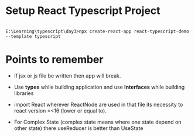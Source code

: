 # Setup React Typescript Project

```cli

E:\Learning\typescript\day3>npx create-react-app react-typescript-demo --template typescript

```

# Points to remember

- If jsx or js file be written then app will break.
- Use **types** while building application and use **Interfaces** while building libraries
- import React wherever ReactNode are used in that file its necessity to react version =<16 (lower or equal to).

- For Complex State (complex state means where one state depend on other state) there useReducer is better than UseState

